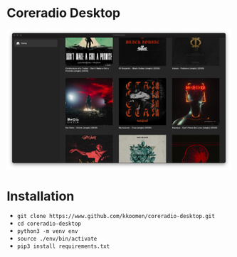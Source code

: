 # Coreradio Desktop

![preview](./image.jpg)

# Installation

- `git clone https://www.github.com/kkoomen/coreradio-desktop.git`
- `cd coreradio-desktop`
- `python3 -m venv env`
- `source ./env/bin/activate`
- `pip3 install requirements.txt`
